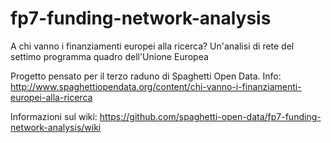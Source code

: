 # fp7-funding-network-analysis
A chi vanno i finanziamenti europei alla ricerca? Un'analisi di rete del settimo programma quadro dell'Unione Europea

Progetto pensato per il terzo raduno di Spaghetti Open Data. 
Info: http://www.spaghettiopendata.org/content/chi-vanno-i-finanziamenti-europei-alla-ricerca

Informazioni sul wiki: https://github.com/spaghetti-open-data/fp7-funding-network-analysis/wiki
